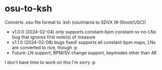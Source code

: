 # osu-to-ksh
 Converts .osu file format to .ksh (osu!mania to SDVX (K-Shoot/USC))
 - v1.0.0 (2024-02-04) only supports constant-bpm constant-sv no-LNs
 bug that ignores first note(s) of measure
 - v1.1.0 (2024-02-08) bugs fixed! supports all constant-bpm maps, LNs are converted to rice, though :p
 - Future: LN support, BPM/SV change support, keymodes other than 4K

I don't have time to work on this I'm sorry :p 
